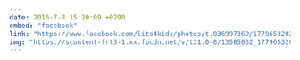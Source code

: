 ```yaml
---
date: 2016-7-8 15:20:09 +0200
embed: "facebook"
link: "https://www.facebook.com/lits4kids/photos/t.836997369/1779653202271017/?type=3&theater"
img: "https://scontent-frt3-1.xx.fbcdn.net/v/t31.0-8/13585032_1779653202271017_3289873414178925398_o.jpg?oh=a18280f4ee094964147deaf53076105f&oe=595580BD"
---
```

